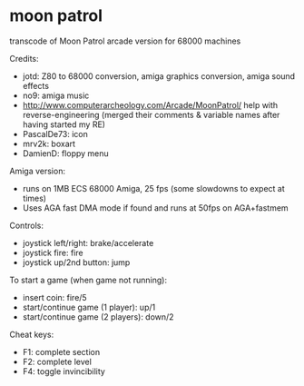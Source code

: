 # moon patrol
transcode of Moon Patrol arcade version for 68000 machines

Credits:

- jotd: Z80 to 68000 conversion, amiga graphics conversion, amiga sound effects
- no9: amiga music
- http://www.computerarcheology.com/Arcade/MoonPatrol/ help with reverse-engineering
  (merged their comments & variable names after having started my RE)
- PascalDe73: icon
- mrv2k: boxart
- DamienD: floppy menu

Amiga version:

- runs on 1MB ECS 68000 Amiga, 25 fps (some slowdowns to expect at times)
- Uses AGA fast DMA mode if found and runs at 50fps on AGA+fastmem

Controls:

- joystick left/right: brake/accelerate
- joystick fire: fire
- joystick up/2nd button: jump

To start a game (when game not running):

- insert coin: fire/5
- start/continue game (1 player): up/1
- start/continue game (2 players): down/2

Cheat keys:
- F1: complete section
- F2: complete level
- F4: toggle invincibility